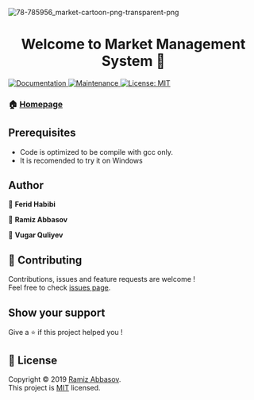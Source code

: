![78-785956_market-cartoon-png-transparent-png](https://user-images.githubusercontent.com/75210504/103094337-fd87de80-45b1-11eb-97a3-78e672d4c08a.png)

<h1 align="center">Welcome to Market Management System 👋</h1>
<p>
  <a href="https://github.com/Ace-Krypton/Market-Managment/#readme">
    <img alt="Documentation" src="https://img.shields.io/badge/documentation-yes-brightgreen.svg" target="_blank" />
  </a>
  <a href="">
    <img alt="Maintenance" src="https://img.shields.io/badge/Maintained%3F-yes-green.svg" target="_blank" />
  </a>
  <a href="https://github.com/Ace-Krypton/Market-Managment/blob/master/LICENSE">
    <img alt="License: MIT" src="https://img.shields.io/badge/License-MIT-yellow.svg" target="_blank" />
  </a>
</p>

### 🏠 [Homepage](https://github.com/Ace-Krypton/Market-Managment)

## Prerequisites

- Code is optimized to be compile with gcc only.
- It is recomended to try it on Windows

## Author

👤 **Ferid Habibi**

👤 **Ramiz Abbasov**

👤 **Vugar Quliyev**

## 🤝 Contributing

Contributions, issues and feature requests are welcome !<br />Feel free to check [issues page](https://github.com/Ace-Krypton/Market-Managment/issues).

## Show your support

Give a ⭐️ if this project helped you !

## 📝 License

Copyright © 2019 [Ramiz Abbasov](https://github.com/Ace-Krypton).<br />
This project is [MIT](https://github.com/Ace-Krypton/Market-Managment/blob/master/LICENSE) licensed.
